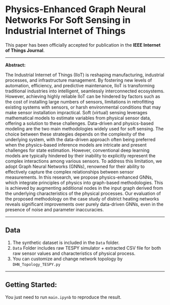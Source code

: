 # Physics-Enhanced Graph Neural Networks For Soft Sensing in Industrial Internet of Things

This paper has been officially accepted for publication in the **IEEE Internet of Things Journal**.

___

**Abstract:** 

The Industrial Internet of Things (IIoT) is reshaping manufacturing, industrial processes, and infrastructure management. By fostering new levels of automation, efficiency, and predictive maintenance, IIoT is transforming traditional industries into intelligent, seamlessly interconnected ecosystems. However, achieving highly reliable IIoT can be hindered by factors such as the cost of installing large numbers of sensors, limitations in retrofitting existing systems with sensors, or harsh environmental conditions that may make sensor installation impractical. Soft (virtual) sensing leverages mathematical models to estimate variables from physical sensor data, offering a solution to these challenges. Data-driven and physics-based modeling are the two main methodologies widely used for soft sensing. The choice between these strategies depends on the complexity of the underlying system, with the data-driven approach often being preferred when the physics-based inference models are intricate and present challenges for state estimation. However, conventional deep learning models are typically hindered by their inability to explicitly represent the complex interactions among various sensors. To address  this limitation, we adopt  Graph Neural Networks (GNNs), renowned for their ability to effectively  capture the complex  relationships between sensor measurements. In this research, we propose physics-enhanced GNNs, which integrate principles of physics into graph-based methodologies. This is achieved by augmenting additional nodes in the input graph derived from the underlying characteristics of the physical processes. Our evaluation of the proposed methodology on the case study of district heating networks reveals significant improvements over purely data-driven GNNs, even in the presence of noise and parameter inaccuracies.
___ 


## Data
1. The synthetic dataset is included in the `Data` folder.
2. `Data` Folder includes raw TESPY simulator + extracted CSV file for both raw sensor values and characteristics of physical process.
3. You can customize and change network topology by `DHN_Topology_TESPY.py`

___


## Getting Started:
You just need to run `main.ipynb` to reproduce the result.

